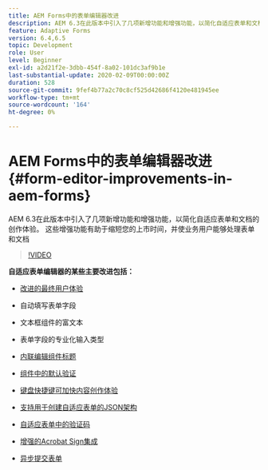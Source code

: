 ```yaml
---
title: AEM Forms中的表单编辑器改进
description: AEM 6.3在此版本中引入了几项新增功能和增强功能，以简化自适应表单和文档的创作体验。 这些增强功能有助于缩短您的上市时间，并使业务用户能够处理表单和文档
feature: Adaptive Forms
version: 6.4,6.5
topic: Development
role: User
level: Beginner
exl-id: a2d21f2e-3dbb-454f-8a02-101dc3af9b1e
last-substantial-update: 2020-02-09T00:00:00Z
duration: 528
source-git-commit: 9fef4b77a2c70c8cf525d42686f4120e481945ee
workflow-type: tm+mt
source-wordcount: '164'
ht-degree: 0%

---
```


# AEM Forms中的表单编辑器改进 {#form-editor-improvements-in-aem-forms}

AEM 6.3在此版本中引入了几项新增功能和增强功能，以简化自适应表单和文档的创作体验。 这些增强功能有助于缩短您的上市时间，并使业务用户能够处理表单和文档

>[!VIDEO](https://video.tv.adobe.com/v/19500?quality=12&learn=on)

**自适应表单编辑器的某些主要改进包括：**

* [改进的最终用户体验](https://helpx.adobe.com/aem-forms/6-3/introduction-forms-authoring.html)

* 自动填写表单字段
* 文本框组件的富文本
* 表单字段的专业化输入类型

* [内联编辑组件标题](https://helpx.adobe.com/aem-forms/6-3/introduction-forms-authoring.html)
* [组件中的默认验证](https://helpx.adobe.com/aem-forms/6-3/introduction-forms-authoring.html)
* [键盘快捷键可加快内容创作体验](https://helpx.adobe.com/aem-forms/6-3/keyboard-shortcuts.html#AdaptiveFormEditor)
* [支持用于创建自适应表单的JSON架构](https://helpx.adobe.com/aem-forms/6-3/adaptive-form-json-schema-form-model.html)
* [自适应表单中的验证码](https://helpx.adobe.com/aem-forms/6-3/captcha-adaptive-forms.html)
* [增强的Acrobat Sign集成](https://helpx.adobe.com/aem-forms/6-3/working-with-adobe-sign.html)
* [异步提交表单](https://helpx.adobe.com/aem-forms/6-3/asynchronous-submissions-adaptive-forms.html)
